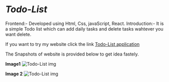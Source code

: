 # _**Todo-List**_

Frontend:- Developed using Html, Css, javaScript, React.
Introduction:- It is a simple Todo list which can add daily tasks and delete tasks wahtever you want delete.

If you want to try my website click the link
[Todo-List application](https://hartik123.github.io/Todo-List/)

The Snapshots of website is provided below to get idea fastely.


**Image1**
![Todo-List img](https://user-images.githubusercontent.com/59147991/123962095-b51d0380-d9ce-11eb-9a61-c8529e564da1.png)

**Image 2**
![Todo-List img](https://user-images.githubusercontent.com/59147991/123962108-b8b08a80-d9ce-11eb-9048-23fb0bc68407.png)

